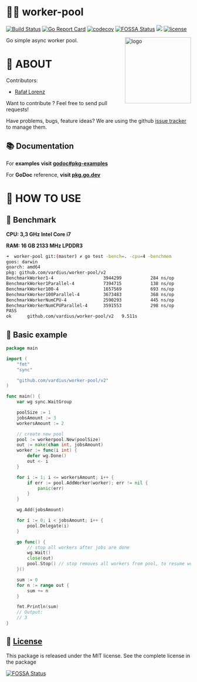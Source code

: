 👨‍🔧 worker-pool
================
[![Build Status](https://travis-ci.org/vardius/worker-pool.svg?branch=master)](https://travis-ci.org/vardius/worker-pool)
[![Go Report Card](https://goreportcard.com/badge/github.com/vardius/worker-pool)](https://goreportcard.com/report/github.com/vardius/worker-pool)
[![codecov](https://codecov.io/gh/vardius/worker-pool/branch/master/graph/badge.svg)](https://codecov.io/gh/vardius/worker-pool)
[![FOSSA Status](https://app.fossa.io/api/projects/git%2Bgithub.com%2Fvardius%2Fworker-pool.svg?type=shield)](https://app.fossa.io/projects/git%2Bgithub.com%2Fvardius%2Fworker-pool?ref=badge_shield)
[![](https://godoc.org/github.com/vardius/worker-pool?status.svg)](https://pkg.go.dev/github.com/vardius/worker-pool)
[![license](https://img.shields.io/github/license/mashape/apistatus.svg)](https://github.com/vardius/worker-pool/blob/master/LICENSE.md)

<img align="right" height="180px" src="https://github.com/vardius/gorouter/blob/master/website/src/static/img/logo.png?raw=true" alt="logo" />

Go simple async worker pool.

📖 ABOUT
==================================================
Contributors:

* [Rafał Lorenz](http://rafallorenz.com)

Want to contribute ? Feel free to send pull requests!

Have problems, bugs, feature ideas?
We are using the github [issue tracker](https://github.com/vardius/worker-pool/issues) to manage them.

## 📚 Documentation

For __examples__ **visit [godoc#pkg-examples](http://godoc.org/github.com/vardius/worker-pool#pkg-examples)**

For **GoDoc** reference, **visit [pkg.go.dev](https://pkg.go.dev/github.com/vardius/worker-pool)**

🚏 HOW TO USE
==================================================

## 🚅 Benchmark
**CPU: 3,3 GHz Intel Core i7**

**RAM: 16 GB 2133 MHz LPDDR3**

```bash
➜  worker-pool git:(master) ✗ go test -bench=. -cpu=4 -benchmem
goos: darwin
goarch: amd64
pkg: github.com/vardius/worker-pool/v2
BenchmarkWorker1-4                	 3944299	       284 ns/op	      56 B/op	       3 allocs/op
BenchmarkWorker1Parallel-4        	 7394715	       138 ns/op	      48 B/op	       2 allocs/op
BenchmarkWorker100-4              	 1657569	       693 ns/op	      56 B/op	       3 allocs/op
BenchmarkWorker100Parallel-4      	 3673483	       368 ns/op	      48 B/op	       2 allocs/op
BenchmarkWorkerNumCPU-4           	 2590293	       445 ns/op	      56 B/op	       3 allocs/op
BenchmarkWorkerNumCPUParallel-4   	 3591553	       298 ns/op	      48 B/op	       2 allocs/op
PASS
ok  	github.com/vardius/worker-pool/v2	9.511s
```

## 🏫 Basic example
```go
package main

import (
    "fmt"
    "sync"

    "github.com/vardius/worker-pool/v2"
)

func main() {
	var wg sync.WaitGroup

	poolSize := 1
	jobsAmount := 3
	workersAmount := 2

	// create new pool
	pool := workerpool.New(poolSize)
	out := make(chan int, jobsAmount)
	worker := func(i int) {
        defer wg.Done()
        out <- i
    }

	for i := 1; i <= workersAmount; i++ {
		if err := pool.AddWorker(worker); err != nil {
			panic(err)
		}
	}

	wg.Add(jobsAmount)

	for i := 0; i < jobsAmount; i++ {
		pool.Delegate(i)
	}

	go func() {
		// stop all workers after jobs are done
		wg.Wait()
		close(out)
		pool.Stop() // stop removes all workers from pool, to resume work add them again
	}()

	sum := 0
	for n := range out {
		sum += n
	}

	fmt.Println(sum)
	// Output:
	// 3
}
```

📜 [License](LICENSE.md)
-------

This package is released under the MIT license. See the complete license in the package

[![FOSSA Status](https://app.fossa.io/api/projects/git%2Bgithub.com%2Fvardius%2Fworker-pool.svg?type=large)](https://app.fossa.io/projects/git%2Bgithub.com%2Fvardius%2Fworker-pool?ref=badge_large)

